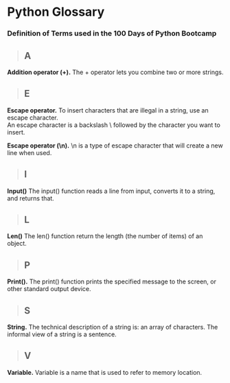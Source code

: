 # Python Glossary

### Definition of Terms used in the 100 Days of Python Bootcamp

> ## A

**Addition operator (+).** The + operator lets you combine two or more strings.

> ## E

**Escape operator.** To insert characters that are illegal in a string, use an escape character.  
An escape character is a backslash \ followed by the character you want to insert.

**Escape operator (\n).** \n is a type of escape character that will create a new line when used.

> ## I

**Input()** The input() function reads a line from input, converts it to a string, and returns that.

> ## L

**Len()** The len() function return the length (the number of items) of an object.

> ## P

**Print().** The print() function prints the specified message to the screen, or other standard output device.

> ## S

**String.** The technical description of a string is: an array of characters. The informal view of a string is a sentence.

> ## V

**Variable.** Variable is a name that is used to refer to memory location.

